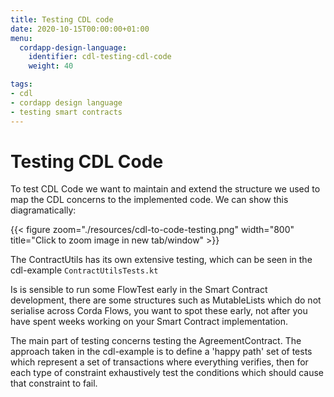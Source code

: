 ```yaml
---
title: Testing CDL code
date: 2020-10-15T00:00:00+01:00
menu:
  cordapp-design-language:
    identifier: cdl-testing-cdl-code
    weight: 40

tags:
- cdl
- cordapp design language
- testing smart contracts
---
```


# Testing CDL Code

To test CDL Code we want to maintain and extend the structure we used to map the CDL concerns to the implemented code. We can show this diagramatically:

{{< figure zoom="./resources/cdl-to-code-testing.png" width="800" title="Click to zoom image in new tab/window" >}}

The ContractUtils has its own extensive testing, which can be seen in the cdl-example `ContractUtilsTests.kt`

Is is sensible to run some FlowTest early in the Smart Contract development, there are some structures such as MutableLists which do not serialise across Corda Flows, you want to spot these early, not after you have spent weeks working on your Smart Contract implementation.

The main part of testing concerns testing the AgreementContract. The approach taken in the cdl-example is to define a 'happy path' set of tests which represent a set of transactions where everything verifies, then for each type of constraint exhaustively test the conditions which should cause that constraint to fail.

